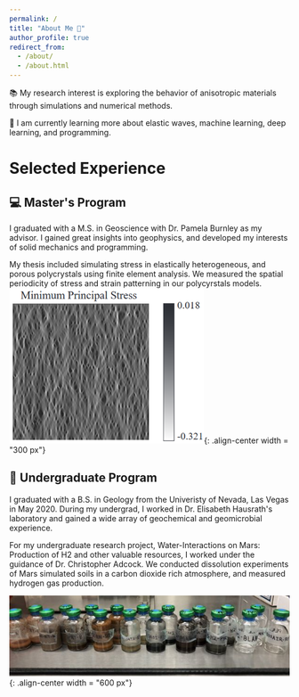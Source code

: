 ```yaml
---
permalink: /
title: "About Me 🔬"
author_profile: true
redirect_from: 
  - /about/
  - /about.html
---
```


📚 My research interest is exploring the behavior of anisotropic materials through simulations and numerical methods.

🧠 I am currently learning more about elastic waves, machine learning, deep learning, and programming. 

# Selected Experience

## 💻 Master's Program
I graduated with a M.S. in Geoscience with Dr. Pamela Burnley as my advisor. I gained great insights into geophysics, and developed my interests of solid mechanics and programming.
<!-- data analysis through Python, Matlab, Mathematica, and R.-->

My thesis included simulating stress in elastically heterogeneous, and porous polycrystals using finite element analysis. We measured the spatial periodicity of stress and strain patterning in our polycyrstals models. 
![Image of Force Chains in 2D Polycrystal](/images/ForceChains_2DPolycrystal_1.png){: .align-center width = "300 px"}
<!-- I implemented the AutoPeriod method (Vlachos et al., 2005) in Python, and was able to detect reoccuring horizontal periodicities of the stress and strain features. -->  

## 🧪 Undergraduate Program
I graduated with a B.S. in Geology from the Univeristy of Nevada, Las Vegas in May 2020.
During my undergrad, I worked in Dr. Elisabeth Hausrath's laboratory and gained a wide array of geochemical and geomicrobial experience. 

For my undergraduate research project, Water-Interactions on Mars: Production of H2
and other valuable resources, I worked under the guidance of Dr. Christopher Adcock. We conducted dissolution experiments of Mars simulated soils in a carbon dioxide rich atmosphere, and measured hydrogen gas production. 

![Image of Simulated Martian Soil Experiment](/images/H2_GasExp_4_1.jpg){: .align-center width = "600 px"}

<!-- I assisted with several experiments including: mineral synthesis, dissolution experiments in the field, and laboratory, and algae and bacterial culturing. I also assisted using instruments including: gas chromatograph, atomic absorption spectrophotometer, scanning electron microscope, and inductively coupled plasma mass spectrometer. -->

